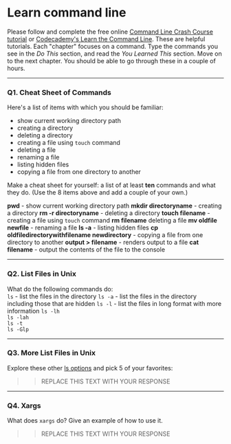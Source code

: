 # Learn command line

Please follow and complete the free online [Command Line Crash Course
tutorial](https://web.archive.org/web/20160708171659/http://cli.learncodethehardway.org/book/) or [Codecademy's Learn the Command Line](https://www.codecademy.com/learn/learn-the-command-line). These are helpful tutorials. Each "chapter" focuses on a command. Type the commands you see in the _Do This_ section, and read the _You Learned This_ section. Move on to the next chapter. You should be able to go through these in a couple of hours.

---

### Q1.  Cheat Sheet of Commands  

Here's a list of items with which you should be familiar:  
* show current working directory path
* creating a directory
* deleting a directory
* creating a file using `touch` command
* deleting a file
* renaming a file
* listing hidden files
* copying a file from one directory to another

Make a cheat sheet for yourself: a list of at least **ten** commands and what they do.  (Use the 8 items above and add a couple of your own.)  
 
 __pwd__ - show current working directory path
 __mkdir directoryname__ - creating a directory
 __rm -r directoryname__ - deleting a directory
 __touch filename__ - creating a file using `touch` command
 __rm filename__ deleting a file
 __mv oldfile newfile__ - renaming a file
 __ls -a__ - listing hidden files
 __cp oldfiledirectorywithfilename newdirectory__ - copying a file from one directory to another
 __output > filename__ - renders output to a file
 __cat filename__ - output the contents of the file to the console
 

---

### Q2.  List Files in Unix   

What do the following commands do:  
`ls`  - list the files in the directory
`ls -a`  - list the files in the directory including those that are hidden
`ls -l`  - list the files in long format with more information
`ls -lh`  
`ls -lah`  
`ls -t`  
`ls -Glp`  

---

### Q3.  More List Files in Unix  

Explore these other [ls options](http://www.techonthenet.com/unix/basic/ls.php) and pick 5 of your favorites:

> > REPLACE THIS TEXT WITH YOUR RESPONSE

---

### Q4.  Xargs   

What does `xargs` do? Give an example of how to use it.

> > REPLACE THIS TEXT WITH YOUR RESPONSE

 

